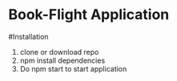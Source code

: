 # Book-Flight Application
#Installation
1. clone or download repo
2. npm install dependencies
3. Do npm start to start application

